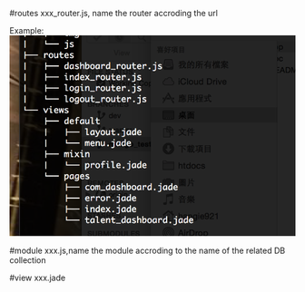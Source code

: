 #routes
xxx_router.js, name the router accroding the url

Example:![Alt Text](router_example.png)

#module
xxx.js,name the module accroding to the name of the related DB collection

#view
xxx.jade

